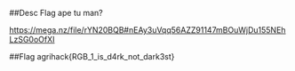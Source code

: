 ##Desc
Flag ape tu man?

https://mega.nz/file/rYN20BQB#nEAy3uVqq56AZZ91147mBOuWjDu155NEhLzSG0oOfXI

##Flag
agrihack{RGB_1_is_d4rk_not_dark3st}